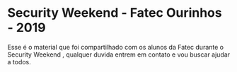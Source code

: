 # Security Weekend - Fatec Ourinhos - 2019
Esse é o material que foi compartilhado com os alunos da Fatec durante o Security Weekend , qualquer duvida entrem em contato e vou buscar ajudar a todos.

